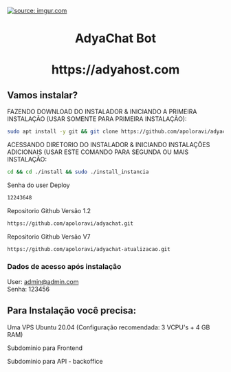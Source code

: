 <a href="https://imgur.com/hkPJ56s"><img src="https://i.imgur.com/hkPJ56s.png?1" title="source: imgur.com" /></a>
<h1 align="center">AdyaChat Bot</h1>

<h1 align="center">https://adyahost.com</h1>


## Vamos instalar?

FAZENDO DOWNLOAD DO INSTALADOR & INICIANDO A PRIMEIRA INSTALAÇÃO (USAR SOMENTE PARA PRIMEIRA INSTALAÇÃO):

```bash
sudo apt install -y git && git clone https://github.com/apoloravi/adyachatinstalador install && sudo chmod -R 777 ./install && cd ./install && sudo ./install_primaria
```

ACESSANDO DIRETORIO DO INSTALADOR & INICIANDO INSTALAÇÕES ADICIONAIS (USAR ESTE COMANDO PARA SEGUNDA OU MAIS INSTALAÇÃO:
```bash
cd && cd ./install && sudo ./install_instancia
```
Senha do user Deploy
```bash
12243648
```
Repositorio Github Versão 1.2
```bash
https://github.com/apoloravi/adyachat.git
```
Repositorio Github Versão V7
```bash
https://github.com/apoloravi/adyachat-atualizacao.git
```
### Dados de acesso após instalação
User: admin@admin.com  
Senha: 123456

## Para Instalação você precisa:

Uma VPS Ubuntu 20.04 (Configuração recomendada: 3 VCPU's + 4 GB RAM)

Subdominio para Frontend

Subdominio para API - backoffice





